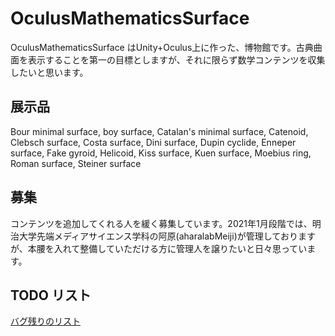 # OculusMathematicsSurface

OculusMathematicsSurface はUnity+Oculus上に作った、博物館です。古典曲面を表示することを第一の目標としますが、それに限らず数学コンテンツを収集したいと思います。

## 展示品

Bour minimal surface, boy surface, Catalan's minimal surface, Catenoid, Clebsch surface, Costa surface, Dini surface, Dupin cyclide, Enneper surface, Fake gyroid, Helicoid, Kiss surface, Kuen surface, Moebius ring, Roman surface, Steiner surface


## 募集

コンテンツを追加してくれる人を緩く募集しています。2021年1月段階では、明治大学先端メディアサイエンス学科の阿原(aharalabMeiji)が管理しておりますが、本腰を入れて整備していただける方に管理人を譲りたいと日々思っています。

## TODO リスト

[バグ残りのリスト](https://github.com/MathEduVR/OculusMathematicsSurface/wiki/%E3%83%90%E3%82%B0%E3%81%AA%E3%81%A9)
